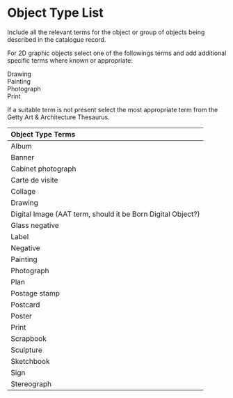# Object Type List

Include all the relevant terms for the object or group of objects being described in the catalogue record. 

For 2D graphic objects select one of the followings terms and add additional specific terms where known or appropriate:  
  
Drawing  
Painting  
Photograph  
Print

If a suitable term is not present select the most appropriate term from the Getty Art & Architecture Thesaurus. 

| Object Type Terms |
| :--- |
| Album |
| Banner |
| Cabinet photograph |
| Carte de visite |
| Collage |
| Drawing |
| Digital Image \(AAT term, should it be Born Digital Object?\) |
| Glass negative |
| Label |
| Negative |
| Painting |
| Photograph |
| Plan |
| Postage stamp |
| Postcard |
| Poster |
| Print |
| Scrapbook |
| Sculpture |
| Sketchbook |
| Sign |
| Stereograph |

